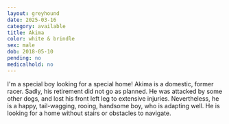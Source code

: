 ```yaml
---
layout: greyhound
date: 2025-03-16
category: available
title: Akima
color: white & brindle
sex: male
dob: 2018-05-10
pending: no
medicalhold: no
---
```

I'm a special boy looking for a special home!  Akima is a domestic, former racer. Sadly, his retirement did not go as planned. He was attacked by some other dogs, and lost his front left leg to extensive injuries. Nevertheless, he is a happy, tail-wagging, rooing, handsome boy, who is adapting well. He is looking for a home without stairs or obstacles to navigate. 

